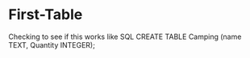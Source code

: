 # First-Table
Checking to see if this works like SQL
CREATE TABLE Camping (name TEXT, Quantity INTEGER);
